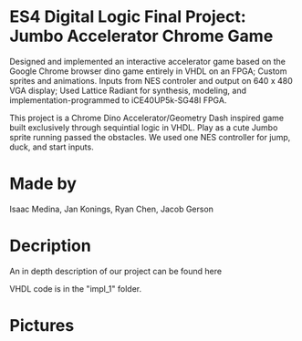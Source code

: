 # ES4 Digital Logic Final Project: Jumbo Accelerator Chrome Game
Designed and implemented an interactive accelerator game based on the Google Chrome browser dino game entirely in VHDL on an FPGA; Custom sprites and animations. Inputs from NES controler and output on 640 x 480 VGA display; Used Lattice Radiant for synthesis, modeling, and implementation-programmed to iCE40UP5k-SG48I FPGA.  

This project is a Chrome Dino Accelerator/Geometry Dash inspired game built exclusively through sequintial logic in VHDL. Play as a cute Jumbo sprite running passed the obstacles. We used one NES controller for jump, duck, and start inputs. 
# Made by 
Isaac Medina, Jan Konings, Ryan Chen, Jacob Gerson
# Decription
An in depth description of our project can be found here 

VHDL code is in the "impl_1" folder.
# Pictures
